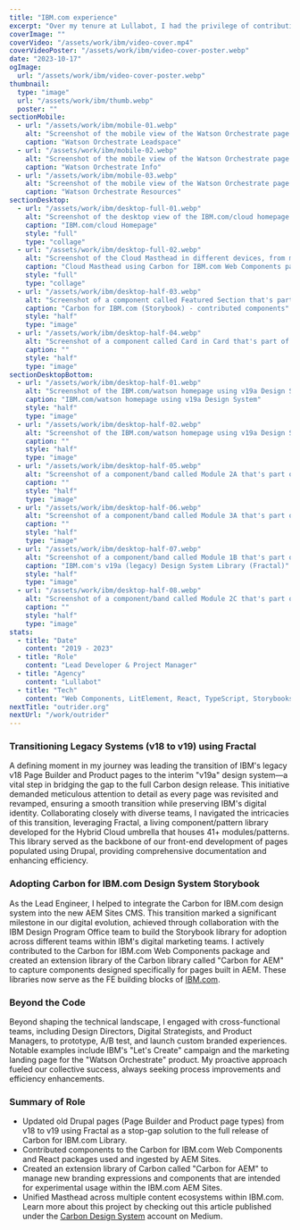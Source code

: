 ```yaml
---
title: "IBM.com experience"
excerpt: "Over my tenure at Lullabot, I had the privilege of contributing to a groundbreaking project: the transformation of IBM.com. My role evolved from Senior Frontend Developer to Technical Project Manager and eventually Lead Engineer. Although I served as a contractor during this IBM.com engagement, the 4.5 years I spent played a pivotal role in evolving IBM's web experience."
coverImage: ""
coverVideo: "/assets/work/ibm/video-cover.mp4"
coverVideoPoster: "/assets/work/ibm/video-cover-poster.webp"
date: "2023-10-17"
ogImage:
  url: "/assets/work/ibm/video-cover-poster.webp"
thumbnail:
  type: "image"
  url: "/assets/work/ibm/thumb.webp"
  poster: ""
sectionMobile:
  - url: "/assets/work/ibm/mobile-01.webp"
    alt: "Screenshot of the mobile view of the Watson Orchestrate page's Leadspace section"
    caption: "Watson Orchestrate Leadspace"
  - url: "/assets/work/ibm/mobile-02.webp"
    alt: "Screenshot of the mobile view of the Watson Orchestrate page's Info section"
    caption: "Watson Orchestrate Info"
  - url: "/assets/work/ibm/mobile-03.webp"
    alt: "Screenshot of the mobile view of the Watson Orchestrate page's Resources section"
    caption: "Watson Orchestrate Resources"
sectionDesktop:
  - url: "/assets/work/ibm/desktop-full-01.webp"
    alt: "Screenshot of the desktop view of the IBM.com/cloud homepage using Carbon components"
    caption: "IBM.com/cloud Homepage"
    style: "full"
    type: "collage"
  - url: "/assets/work/ibm/desktop-full-02.webp"
    alt: "Screenshot of the Cloud Masthead in different devices, from mobile to desktop"
    caption: "Cloud Masthead using Carbon for IBM.com Web Components package"
    style: "full"
    type: "collage"
  - url: "/assets/work/ibm/desktop-half-03.webp"
    alt: "Screenshot of a component called Featured Section that's part of the Carbon for IBM.com storybook library"
    caption: "Carbon for IBM.com (Storybook) - contributed components"
    style: "half"
    type: "image"
  - url: "/assets/work/ibm/desktop-half-04.webp"
    alt: "Screenshot of a component called Card in Card that's part of the Carbon for IBM.com storybook library"
    caption: ""
    style: "half"
    type: "image"
sectionDesktopBottom:
  - url: "/assets/work/ibm/desktop-half-01.webp"
    alt: "Screenshot of the IBM.com/watson homepage using v19a Design System"
    caption: "IBM.com/watson homepage using v19a Design System"
    style: "half"
    type: "image"
  - url: "/assets/work/ibm/desktop-half-02.webp"
    alt: "Screenshot of the IBM.com/watson homepage using v19a Design System"
    caption: ""
    style: "half"
    type: "image"
  - url: "/assets/work/ibm/desktop-half-05.webp"
    alt: "Screenshot of a component/band called Module 2A that's part of IBM.com's v19a/legacy Design System"
    caption: ""
    style: "half"
    type: "image"
  - url: "/assets/work/ibm/desktop-half-06.webp"
    alt: "Screenshot of a component/band called Module 3A that's part of IBM.com's v19a/legacy Design System"
    caption: ""
    style: "half"
    type: "image"
  - url: "/assets/work/ibm/desktop-half-07.webp"
    alt: "Screenshot of a component/band called Module 1B that's part of IBM.com's v19a/legacy Design System"
    caption: "IBM.com's v19a (legacy) Design System Library (Fractal)"
    style: "half"
    type: "image"
  - url: "/assets/work/ibm/desktop-half-08.webp"
    alt: "Screenshot of a component/band called Module 2C that's part of IBM.com's v19a/legacy Design System"
    caption: ""
    style: "half"
    type: "image"
stats:
  - title: "Date"
    content: "2019 - 2023"
  - title: "Role"
    content: "Lead Developer & Project Manager"
  - title: "Agency"
    content: "Lullabot"
  - title: "Tech"
    content: "Web Components, LitElement, React, TypeScript, Storybooks, CSS Modules, Design Systems. Legacy - Drupal, Fractal, Twig"
nextTitle: "outrider.org"
nextUrl: "/work/outrider"
---
```

### Transitioning Legacy Systems (v18 to v19) using Fractal

A defining moment in my journey was leading the transition of IBM's legacy v18 Page Builder and Product pages to the interim "v19a" design system—a vital step in bridging the gap to the full Carbon design release. This initiative demanded meticulous attention to detail as every page was revisited and revamped, ensuring a smooth transition while preserving IBM's digital identity. Collaborating closely with diverse teams, I navigated the intricacies of this transition, leveraging Fractal, a living component/pattern library developed for the Hybrid Cloud umbrella that houses 41+ modules/patterns. This library served as the backbone of our front-end development of pages populated using Drupal, providing comprehensive documentation and enhancing efficiency.

### Adopting Carbon for IBM.com Design System Storybook

As the Lead Engineer, I helped to integrate the Carbon for IBM.com design system into the new AEM Sites CMS. This transition marked a significant milestone in our digital evolution, achieved through collaboration with the IBM Design Program Office team to build the Storybook library for adoption across different teams within IBM's digital marketing teams. I actively contributed to the Carbon for IBM.com Web Components package and created an extension library of the Carbon library called "Carbon for AEM" to capture components designed specifically for pages built in AEM. These libraries now serve as the FE building blocks of [IBM.com](https://www.ibm.com).

### Beyond the Code

Beyond shaping the technical landscape, I engaged with cross-functional teams, including Design Directors, Digital Strategists, and Product Managers, to prototype, A/B test, and launch custom branded experiences. Notable examples include IBM's "Let's Create" campaign and the marketing landing page for the "Watson Orchestrate" product. My proactive approach fueled our collective success, always seeking process improvements and efficiency enhancements.

### Summary of Role

- Updated old Drupal pages (Page Builder and Product page types) from v18 to v19 using Fractal as a stop-gap solution to the full release of Carbon for IBM.com Library.
- Contributed components to the Carbon for IBM.com Web Components and React packages used and ingested by AEM Sites.
- Created an extension library of Carbon called "Carbon for AEM" to manage new branding expressions and components that are intended for experimental usage within the IBM.com AEM Sites.
- Unified Masthead across multiple content ecosystems within IBM.com. Learn more about this project by checking out this article published under the [Carbon Design System](https://medium.com/carbondesign/deploy-a-shared-navigational-experience-across-multiple-content-ecosystems-within-ibm-com-cloud-522162282aa3) account on Medium.